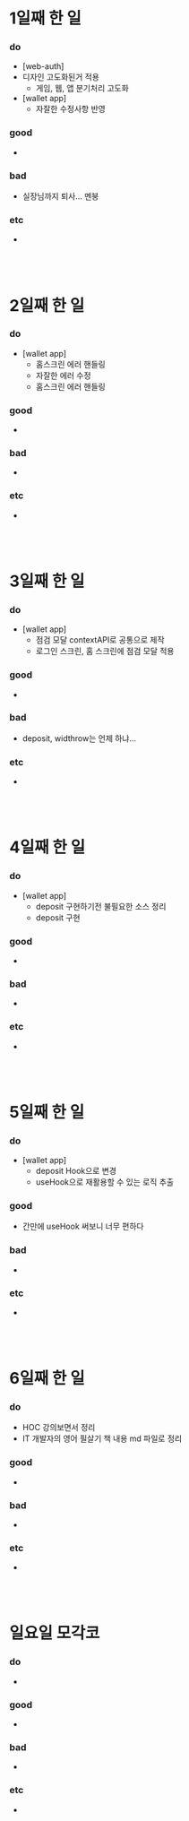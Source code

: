 # 1일째 한 일 
### do
 - [web-auth]
  - 디자인 고도화된거 적용
	- 게임, 웹, 앱 분기처리 고도화
 - [wallet app]
 	- 자잘한 수정사항 반영

### good
- 

### bad
- 실장님까지 퇴사... 멘붕

### etc
- 

<br /><br />

# 2일째 한 일 
### do
 - [wallet app]
 	- 홈스크린 에러 핸들링
	- 자잘한 에러 수정
 	- 홈스크린 에러 핸들링

### good
-

### bad
-

### etc
-

<br /><br />

# 3일째 한 일 
### do
 - [wallet app]
	- 점검 모달 contextAPI로 공통으로 제작
	- 로그인 스크린, 홈 스크린에 점검 모달 적용

### good
-

### bad
- deposit, widthrow는 언제 하냐...

### etc
-

<br /><br />

# 4일째 한 일 
### do
 - [wallet app]
	- deposit 구현하기전 불필요한 소스 정리
	- deposit 구현

### good
-

### bad
-

### etc
- 

<br /><br />

# 5일째 한 일 
### do
 - [wallet app]
	- deposit Hook으로 변경
	- useHook으로 재활용할 수 있는 로직 추출

### good
- 간만에 useHook 써보니 너무 편하다

### bad
-

### etc
- 

<br /><br />

# 6일째 한 일 
### do
- HOC 강의보면서 정리
- IT 개발자의 영어 필살기 책 내용 md 파일로 정리

### good
-
 
### bad
-

### etc
-

<br /><br />

# 일요일 모각코
### do
-

### good
-

### bad
- 

### etc
-

<br /><br />
